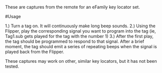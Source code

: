 These are captures from the remote for an eFamily key locator set.  

#Usage

1.) Turn a tag on.  It will continuously make long beep sounds.
2.) Using the Flipper, play the corresponding signal you want to program into the tag (ie, Tag1.sub gets played for the tag with the number 1)
3.) After the first play, the tag should be programmed to respond to that signal. After a brief moment, the tag should emit a series of repeating beeps when the signal is played back from the Flipper.

These captures may work on other, similar key locators, but it has not been tested.
